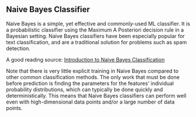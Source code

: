 ## Naive Bayes Classifier

Naive Bayes is a simple, yet effective and commonly-used ML classifier. It is a probabilistic classifier using the Maximum A Posteriori decision rule in a Bayesian setting. Naive Bayes classifiers have been especially popular for text classification, and are a traditional solution for problems such as spam detection.

A good reading source: [Introduction to Naive Bayes Classification](https://towardsdatascience.com/introduction-to-naive-bayes-classification-4cffabb1ae54)

Note that there is very little explicit training in Naive Bayes compared to other common classification methods. The only work that must be done before prediction is finding the parameters for the features’ individual probability distributions, which can typically be done quickly and deterministically. This means that Naive Bayes classifiers can perform well even with high-dimensional data points and/or a large number of data points.

